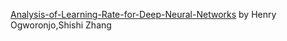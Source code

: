 [Analysis-of-Learning-Rate-for-Deep-Neural-Networks](https://github.com/SZ559/Analysis-of-Learning-Rate-for-Deep-Neural-Networks) by Henry Ogworonjo,Shishi Zhang 
